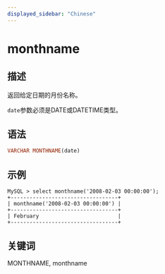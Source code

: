 ```yaml
---
displayed_sidebar: "Chinese"
---
```


# monthname

## 描述

返回给定日期的月份名称。

`date`参数必须是DATE或DATETIME类型。

## 语法

```Haskell
VARCHAR MONTHNAME(date)
```

## 示例

```Plain Text
MySQL > select monthname('2008-02-03 00:00:00');
+----------------------------------+
| monthname('2008-02-03 00:00:00') |
+----------------------------------+
| February                         |
+----------------------------------+
```

## 关键词

MONTHNAME, monthname
